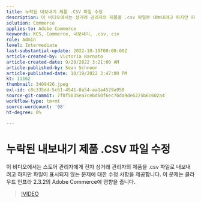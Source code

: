 ```yaml
---
title: 누락된 내보내기 제품 .CSV 파일 수정
description: 이 비디오에서는 상거래 관리자의 제품을 .csv 파일로 내보내려고 하지만 파일이 표시되지 않는 문제에 대한 수정 사항을 제공합니다. 이 문제는 클라우드 인프라 2.3.2의 Adobe Commerce에 영향을 줍니다. 이 비디오는 누구를 위한 것입니까? - 저장소 관리자4.
solution: Commerce
applies-to: Adobe Commerce
keywords: KCS, Commerce, 내보내기, .csv, csv
role: Admin
level: Intermediate
last-substantial-update: 2022-10-19T00:00:00Z
article-created-by: Victoria Barnato
article-created-date: 9/20/2022 3:21:00 AM
article-published-by: Sean Schnoor
article-published-date: 10/19/2022 3:47:00 PM
kt: 11162
thumbnail: 3409426.jpeg
exl-id: c8c335dd-5c61-4541-8a54-aa1a4529a950
source-git-commit: 7f0f5035ea7cebd60f6ec7bda9de6225b6c602a4
workflow-type: tm+mt
source-wordcount: '98'
ht-degree: 0%

---
```


# 누락된 내보내기 제품 .CSV 파일 수정

이 비디오에서는 스토어 관리자에게 전자 상거래 관리자의 제품을 .csv 파일로 내보내려고 하지만 파일이 표시되지 않는 문제에 대한 수정 사항을 제공합니다. 이 문제는 클라우드 인프라 2.3.2의 Adobe Commerce에 영향을 줍니다.


>[!VIDEO](https://video.tv.adobe.com/v/3409426/?quality=12&learn=on)
